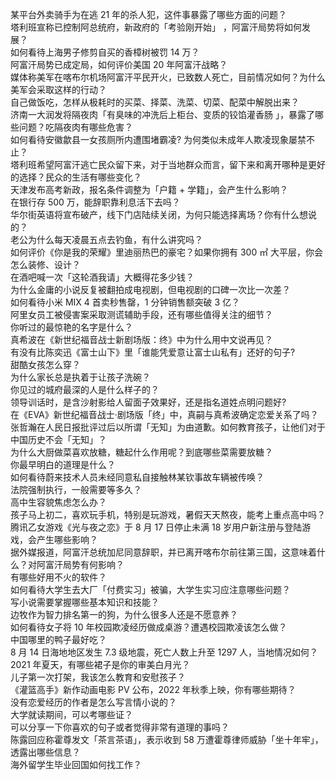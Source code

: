 某平台外卖骑手为在逃 21 年的杀人犯，这件事暴露了哪些方面的问题？  
塔利班宣称已控制阿总统府，新政府的「考验刚开始」 ，阿富汗局势将如何发展？  
如何看待上海男子修剪自买的香樟树被罚 14 万？  
阿富汗局势已成定局，如何评价美国 20 年阿富汗战略？  
媒体称美军在喀布尔机场阿富汗平民开火，已致数人死亡，目前情况如何？为什么美军会采取这样的行动？  
自己做饭吃，怎样从极耗时的买菜、择菜、洗菜、切菜、配菜中解脱出来？  
济南一大润发将隔夜肉「有臭味的冲洗后上柜台、变质的铰馅灌香肠 」，暴露了哪些问题？吃隔夜肉有哪些危害？  
如何看待安徽歙县一女孩厕所内遭围堵霸凌? 为何类似未成年人欺凌现象屡禁不止？  
塔利班希望阿富汗逃亡民众留下来，对于当地群众而言，留下来和离开哪种是更好的选择？民众的生活有哪些变化？  
天津发布高考新政，报名条件调整为「户籍 + 学籍」，会产生什么影响？  
在银行存 500 万，能辞职靠利息活下去吗？  
华尔街英语将宣布破产，线下门店陆续关闭，为何只能选择离场？你有什么想说的？  
老公为什么每天凌晨五点去钓鱼，有什么讲究吗？  
如何评价《你是我的荣耀》里迪丽热巴的豪宅？如果你拥有 300 ㎡ 大平层，你会怎么装修、设计？  
在酒吧喊一次「这轮酒我请」大概得花多少钱？  
为什么金庸的小说反复被翻拍成电视剧，但电视剧的口碑一次比一次差？  
如何看待小米 MIX 4 首卖秒售罄，1 分钟销售额突破 3 亿？  
阿里女员工被侵害案采取测谎辅助手段，还有哪些值得关注的细节？  
你听过的最惊艳的名字是什么？  
真希波在《新世纪福音战士新剧场版：终》中为什么用中文说再见？  
有没有比陈奕迅《富士山下》里「谁能凭爱意让富士山私有」还好的句子?  
甜酷女孩怎么穿？  
为什么家长总是执着于让孩子洗碗？  
你见过的城府最深的人是什么样子的？  
领导训话时，是含沙射影给人留面子效果好，还是指名道姓点明问题好?  
在《EVA》新世纪福音战士·剧场版「终」中，真嗣与真希波确定恋爱关系了吗？  
张哲瀚在人民日报批评过后以所谓「无知」为由道歉。如何教育孩子，让他们对于中国历史不会「无知」？  
为什么大厨做菜喜欢放糖，糖起什么作用呢？到底哪些菜需要放糖？  
你最早明白的道理是什么？  
如何看待蔚来技术人员未经同意私自接触林某钦事故车辆被传唤？  
法院强制执行，一般需要等多久？  
高中生容貌焦虑怎么办？  
孩子马上初二，喜欢玩手机，特别是玩游戏，暑假天天熬夜，能考上重点高中吗？  
腾讯乙女游戏《光与夜之恋》于 8 月 17 日停止未满 18 岁用户新注册与登陆游戏，会产生哪些影响？  
据外媒报道，阿富汗总统加尼同意辞职，并已离开喀布尔前往第三国，这意味着什么？对阿富汗局势有何影响？  
有哪些好用不火的软件？  
如何看待大学生去大厂「付费实习」被骗，大学生实习应注意哪些问题？  
写小说需要掌握哪些基本知识和技能？  
边牧作为智力排名第一的狗，为什么很多人还是不愿意养？  
如何看待女子将 10 年校园欺凌经历做成桌游？遭遇校园欺凌该怎么做？  
中国哪里的鸭子最好吃？  
8 月 14 日海地地区发生 7.3 级地震，死亡人数上升至 1297 人，当地情况如何？  
2021 年夏天，有哪些裙子是你的审美白月光？  
儿子第一次打架，我该怎么教育和安慰孩子？  
《灌篮高手》新作动画电影 PV 公布，2022 年秋季上映，你有哪些期待？  
没有恋爱经历的作者是怎么写言情小说的？  
大学就读期间，可以考哪些证？  
可以分享一下你喜欢的句子或者觉得非常有道理的事吗？  
陈露回应称霍尊发文「茶言茶语」，表示收到 58 万遭霍尊律师威胁「坐十年牢」，透露出哪些信息？  
海外留学生毕业回国如何找工作？  
